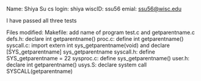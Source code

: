 Name: Shiya Su
cs login: shiya
wiscID: ssu56
emial: ssu56@wisc.edu

I have passed all three tests

Files modified:
Makefile: add name of program test.c and getparentname.c
defs.h: declare int getparentname()
proc.c: define int getparentname()
syscall.c: import extern int sys_getparentname(void) and declare [SYS_getparentname] sys_getparentname
syscall.h: define SYS_getparentname = 22
sysproc.c: define sys_getparentname()
user.h: declare int getparentname()
usys.S: declare system call SYSCALL(getparentname)
